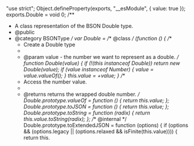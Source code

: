 "use strict";
Object.defineProperty(exports, "__esModule", { value: true });
exports.Double = void 0;
/**
 * A class representation of the BSON Double type.
 * @public
 * @category BSONType
 */
var Double = /** @class */ (function () {
    /**
     * Create a Double type
     *
     * @param value - the number we want to represent as a double.
     */
    function Double(value) {
        if (!(this instanceof Double))
            return new Double(value);
        if (value instanceof Number) {
            value = value.valueOf();
        }
        this.value = +value;
    }
    /**
     * Access the number value.
     *
     * @returns returns the wrapped double number.
     */
    Double.prototype.valueOf = function () {
        return this.value;
    };
    Double.prototype.toJSON = function () {
        return this.value;
    };
    Double.prototype.toString = function (radix) {
        return this.value.toString(radix);
    };
    /** @internal */
    Double.prototype.toExtendedJSON = function (options) {
        if (options && (options.legacy || (options.relaxed && isFinite(this.value)))) {
            return this.